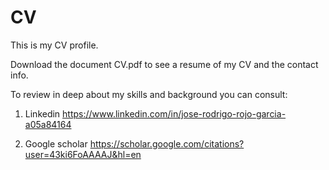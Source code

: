 # CV
This is my CV profile. 

Download the document CV.pdf to see a resume of my CV and the contact info.


To review in deep about my skills and background you can consult:

1) Linkedin
https://www.linkedin.com/in/jose-rodrigo-rojo-garcia-a05a84164

2) Google scholar
https://scholar.google.com/citations?user=43ki6FoAAAAJ&hl=en

 

